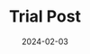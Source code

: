 ---
layout: post
title: "Trial Post"
date: 2024-02-03
categories: post
featured_img: /assets/images/2024-02-03-trial/dalle_panda.webp
---